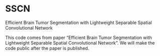 # SSCN
Efficient Brain Tumor Segmentation with Lightweight Separable Spatial Convolutional Network

This code comes from paper “Efficient Brain Tumor Segmentation with Lightweight Separable Spatial Convolutional Network”. We will make the code public after the paper is published.
